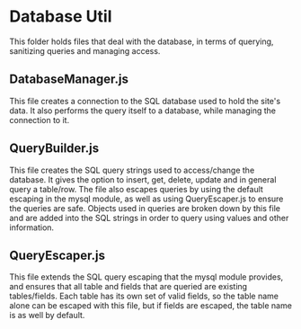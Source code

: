 # Database Util

This folder holds files that deal with the database, in terms of querying, sanitizing queries and managing access.

## DatabaseManager.js

This file creates a connection to the SQL database used to hold the site's data. It also performs the query itself to a database, while managing the connection to it.

## QueryBuilder.js

This file creates the SQL query strings used to access/change the database. It gives the option to insert, get, delete, update and in general query a table/row.
The file also escapes queries by using the default escaping in the mysql module, as well as using QueryEscaper.js to ensure the queries are safe.
Objects used in queries are broken down by this file and are added into the SQL strings in order to query using values and other information.

## QueryEscaper.js

This file extends the SQL query escaping that the mysql module provides, and ensures that all table and fields that are queried are existing tables/fields.
Each table has its own set of valid fields, so the table name alone can be escaped with this file, but if fields are escaped, the table name is as well by default.